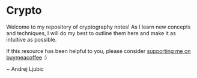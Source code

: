 # Crypto

Welcome to my repository of cryptography notes! As I learn new concepts and techniques, I will do my best to outline them here and make it as intuitive as possible.



If this resource has been helpful to you, please consider [supporting me on buymeacoffee](https://www.buymeacoffee.com/ir0nst0ne) :)



\~ Andrej Ljubic
